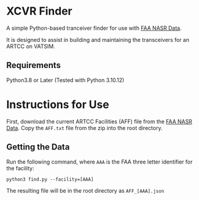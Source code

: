# XCVR Finder

A simple Python-based tranceiver finder for use with [FAA NASR Data](https://www.faa.gov/air_traffic/flight_info/aeronav/aero_data/NASR_Subscription/).

It is designed to assist in building and maintaining the transceivers for an ARTCC on VATSIM.

## Requirements

Python3.8 or Later (Tested with Python 3.10.12)

# Instructions for Use

First, download the current ARTCC Facilities (AFF) file from the [FAA NASR Data](https://www.faa.gov/air_traffic/flight_info/aeronav/aero_data/NASR_Subscription/). Copy the `AFF.txt` file from the zip into the root directory.

## Getting the Data

Run the following command, where `AAA` is the FAA three letter identifier for the facility:

```
python3 find.py --facility=[AAA]
```

The resulting file will be in the root directory as `AFF_[AAA].json`
